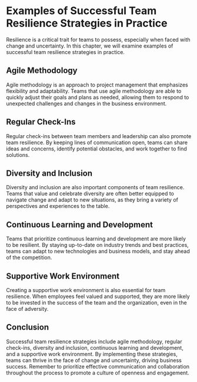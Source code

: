 Examples of Successful Team Resilience Strategies in Practice
======================================================================================================

Resilience is a critical trait for teams to possess, especially when faced with change and uncertainty. In this chapter, we will examine examples of successful team resilience strategies in practice.

Agile Methodology
-----------------

Agile methodology is an approach to project management that emphasizes flexibility and adaptability. Teams that use agile methodology are able to quickly adjust their goals and plans as needed, allowing them to respond to unexpected challenges and changes in the business environment.

Regular Check-Ins
-----------------

Regular check-ins between team members and leadership can also promote team resilience. By keeping lines of communication open, teams can share ideas and concerns, identify potential obstacles, and work together to find solutions.

Diversity and Inclusion
-----------------------

Diversity and inclusion are also important components of team resilience. Teams that value and celebrate diversity are often better equipped to navigate change and adapt to new situations, as they bring a variety of perspectives and experiences to the table.

Continuous Learning and Development
-----------------------------------

Teams that prioritize continuous learning and development are more likely to be resilient. By staying up-to-date on industry trends and best practices, teams can adapt to new technologies and business models, and stay ahead of the competition.

Supportive Work Environment
---------------------------

Creating a supportive work environment is also essential for team resilience. When employees feel valued and supported, they are more likely to be invested in the success of the team and the organization, even in the face of adversity.

Conclusion
----------

Successful team resilience strategies include agile methodology, regular check-ins, diversity and inclusion, continuous learning and development, and a supportive work environment. By implementing these strategies, teams can thrive in the face of change and uncertainty, driving business success. Remember to prioritize effective communication and collaboration throughout the process to promote a culture of openness and engagement.
